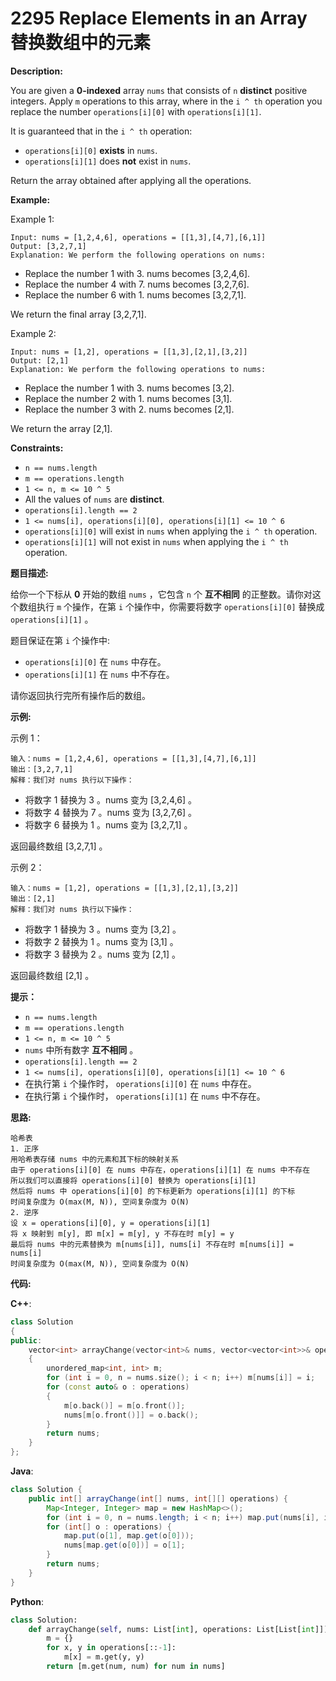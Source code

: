 # 2295 Replace Elements in an Array 替换数组中的元素

__Description:__

You are given a __0-indexed__ array `nums` that consists of `n` __distinct__ positive integers. Apply `m` operations to this array, where in the `i ^ th` operation you replace the number `operations[i][0]` with `operations[i][1]`.

It is guaranteed that in the `i ^ th` operation:

- `operations[i][0]` __exists__ in `nums`.
- `operations[i][1]` does __not__ exist in `nums`.

Return the array obtained after applying all the operations.

__Example:__

Example 1:

```text
Input: nums = [1,2,4,6], operations = [[1,3],[4,7],[6,1]]
Output: [3,2,7,1]
Explanation: We perform the following operations on nums:
```

- Replace the number 1 with 3. nums becomes [3,2,4,6].
- Replace the number 4 with 7. nums becomes [3,2,7,6].
- Replace the number 6 with 1. nums becomes [3,2,7,1].

We return the final array [3,2,7,1].

Example 2:

```text
Input: nums = [1,2], operations = [[1,3],[2,1],[3,2]]
Output: [2,1]
Explanation: We perform the following operations to nums:
```

- Replace the number 1 with 3. nums becomes [3,2].
- Replace the number 2 with 1. nums becomes [3,1].
- Replace the number 3 with 2. nums becomes [2,1].

We return the array [2,1].

__Constraints:__

- `n == nums.length`
- `m == operations.length`
- `1 <= n, m <= 10 ^ 5`
- All the values of `nums` are __distinct__.
- `operations[i].length == 2`
- `1 <= nums[i], operations[i][0], operations[i][1] <= 10 ^ 6`
- `operations[i][0]` will exist in `nums` when applying the `i ^ th` operation.
- `operations[i][1]` will not exist in `nums` when applying the `i ^ th` operation.

__题目描述:__

给你一个下标从 __0__ 开始的数组 `nums` ，它包含 `n` 个 __互不相同__ 的正整数。请你对这个数组执行 `m` 个操作，在第 `i` 个操作中，你需要将数字 `operations[i][0]` 替换成 `operations[i][1]` 。

题目保证在第 `i` 个操作中:

- `operations[i][0]` 在 `nums` 中存在。
- `operations[i][1]` 在 `nums` 中不存在。

请你返回执行完所有操作后的数组。

__示例:__

示例 1：

```text
输入：nums = [1,2,4,6], operations = [[1,3],[4,7],[6,1]]
输出：[3,2,7,1]
解释：我们对 nums 执行以下操作：
```

- 将数字 1 替换为 3 。nums 变为 [3,2,4,6] 。
- 将数字 4 替换为 7 。nums 变为 [3,2,7,6] 。
- 将数字 6 替换为 1 。nums 变为 [3,2,7,1] 。

返回最终数组 [3,2,7,1] 。

示例 2：

```text
输入：nums = [1,2], operations = [[1,3],[2,1],[3,2]]
输出：[2,1]
解释：我们对 nums 执行以下操作：
```

- 将数字 1 替换为 3 。nums 变为 [3,2] 。
- 将数字 2 替换为 1 。nums 变为 [3,1] 。
- 将数字 3 替换为 2 。nums 变为 [2,1] 。

返回最终数组 [2,1] 。

__提示：__

- `n == nums.length`
- `m == operations.length`
- `1 <= n, m <= 10 ^ 5`
- `nums` 中所有数字 __互不相同__ 。
- `operations[i].length == 2`
- `1 <= nums[i], operations[i][0], operations[i][1] <= 10 ^ 6`
- 在执行第 `i` 个操作时， `operations[i][0]` 在 `nums` 中存在。
- 在执行第 `i` 个操作时， `operations[i][1]` 在 `nums` 中不存在。

__思路:__

```text
哈希表
1. 正序
用哈希表存储 nums 中的元素和其下标的映射关系
由于 operations[i][0] 在 nums 中存在，operations[i][1] 在 nums 中不存在
所以我们可以直接将 operations[i][0] 替换为 operations[i][1]
然后将 nums 中 operations[i][0] 的下标更新为 operations[i][1] 的下标
时间复杂度为 O(max(M, N)), 空间复杂度为 O(N)
2. 逆序
设 x = operations[i][0], y = operations[i][1]
将 x 映射到 m[y], 即 m[x] = m[y], y 不存在时 m[y] = y
最后将 nums 中的元素替换为 m[nums[i]], nums[i] 不存在时 m[nums[i]] = nums[i]
时间复杂度为 O(max(M, N)), 空间复杂度为 O(N)
```

__代码:__

__C++__:

```C++
class Solution 
{
public:
    vector<int> arrayChange(vector<int>& nums, vector<vector<int>>& operations) 
    {
        unordered_map<int, int> m;
        for (int i = 0, n = nums.size(); i < n; i++) m[nums[i]] = i;
        for (const auto& o : operations) 
        {
            m[o.back()] = m[o.front()];
            nums[m[o.front()]] = o.back();
        }
        return nums;
    }
};
```

__Java__:

```Java
class Solution {
    public int[] arrayChange(int[] nums, int[][] operations) {
        Map<Integer, Integer> map = new HashMap<>();
        for (int i = 0, n = nums.length; i < n; i++) map.put(nums[i], i);
        for (int[] o : operations) {
            map.put(o[1], map.get(o[0]));
            nums[map.get(o[0])] = o[1];
        }
        return nums;
    }
}
```

__Python__:

```Python
class Solution:
    def arrayChange(self, nums: List[int], operations: List[List[int]]) -> List[int]:
        m = {}
        for x, y in operations[::-1]:
            m[x] = m.get(y, y)
        return [m.get(num, num) for num in nums]
```
